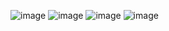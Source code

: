 ![image](https://github.com/AKA-Akhil/portfolio1/assets/145592032/83ab5fe6-ed83-44d3-be96-b2d928e2ee99)
![image](https://github.com/AKA-Akhil/portfolio1/assets/145592032/a57524af-7fdb-4ad4-80a6-cac3d3f193e7)
![image](https://github.com/AKA-Akhil/portfolio1/assets/145592032/23bf9360-0361-4ddd-a82a-99eb6ae208e0)
![image](https://github.com/AKA-Akhil/portfolio1/assets/145592032/e4337c68-4d92-4748-85c8-7e68c7266f59)
